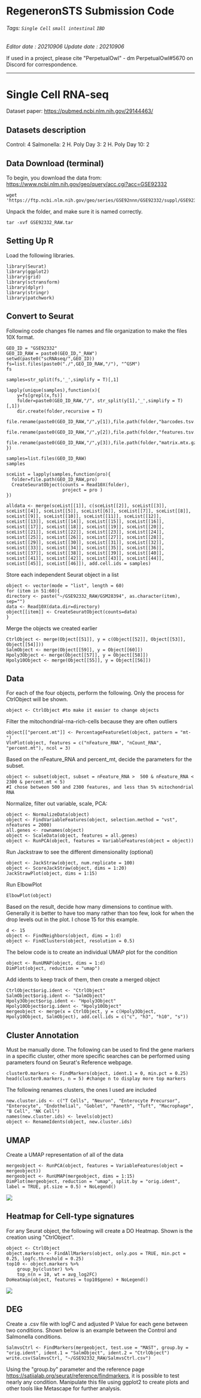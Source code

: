 RegeneronSTS Submission Code
===
###### Tags: `Single Cell` `small intestinal`  `IBD` 

*Editor date : 20210906*
*Update date : 20210906*

If used in a project, please cite "PerpetualOwl" - dm PerpetualOwl#5670 on Discord for correspondence.

---

# Single Cell RNA-seq


Dataset paper: https://pubmed.ncbi.nlm.nih.gov/29144463/

## Datasets description

Control: 4
Salmonella: 2
H. Poly Day 3: 2
H. Poly Day 10: 2


## Data Download (terminal)
To begin, you download the data from: https://www.ncbi.nlm.nih.gov/geo/query/acc.cgi?acc=GSE92332
``` linux
wget 'https://ftp.ncbi.nlm.nih.gov/geo/series/GSE92nnn/GSE92332/suppl/GSE92332_RAW.tar'
```
Unpack the folder, and make sure it is named correctly.
```
tar -xvf GSE92332_RAW.tar
```


## Setting Up R
Load the following libraries.
``` {r}
library(Seurat)
library(ggplot2)
library(grid)
library(sctransform)
library(dplyr)
library(stringr)
library(patchwork)
```


## Convert to Seurat
Following code changes file names and file organization to make the files 10X format.
```{r}
GEO_ID = "GSE92332"
GEO_ID_RAW = paste0(GEO_ID,"_RAW")
setwd(paste0("scRNAseq/",GEO_ID))
fs=list.files(paste0("./",GEO_ID_RAW,"/"), "^GSM")
fs

samples=str_split(fs,'_',simplify = T)[,1]

lapply(unique(samples),function(x){
	y=fs[grepl(x,fs)]
	folder=paste0(GEO_ID_RAW,"/", str_split(y[1],'_',simplify = T)[,1])
	dir.create(folder,recursive = T)
	file.rename(paste0(GEO_ID_RAW,"/",y[1]),file.path(folder,"barcodes.tsv.gz"))
	file.rename(paste0(GEO_ID_RAW,"/",y[2]),file.path(folder,"features.tsv.gz"))
	file.rename(paste0(GEO_ID_RAW,"/",y[3]),file.path(folder,"matrix.mtx.gz"))
})

samples=list.files(GEO_ID_RAW) 
samples

sceList = lapply(samples,function(pro){
  folder=file.path(GEO_ID_RAW,pro)
  CreateSeuratObject(counts = Read10X(folder),
                     project = pro )
})

alldata <- merge(sceList[[1]], c(sceList[[2]], sceList[[3]], sceList[[4]], sceList[[5]], sceList[[6]], sceList[[7]], sceList[[8]], sceList[[9]], sceList[[10]], sceList[[11]], sceList[[12]], sceList[[13]], sceList[[14]], sceList[[15]], sceList[[16]], sceList[[17]], sceList[[18]], sceList[[19]], sceList[[20]], sceList[[21]], sceList[[22]], sceList[[23]], sceList[[24]], sceList[[25]], sceList[[26]], sceList[[27]], sceList[[28]], sceList[[29]], sceList[[30]], sceList[[31]], sceList[[32]], sceList[[33]], sceList[[34]], sceList[[35]], sceList[[36]], sceList[[37]], sceList[[38]], sceList[[39]], sceList[[40]], sceList[[41]], sceList[[42]], sceList[[43]], sceList[[44]], sceList[[45]], sceList[[46]]), add.cell.ids = samples)

```
Store each independent Seurat object in a list
``` {r}
object <- vector(mode = "list", length = 60)
for (item in 51:60){
directory <- paste("~/GSE92332_RAW/GSM28394", as.character(item), sep="")
data <- Read10X(data.dir=directory)
object[[item]] <- CreateSeuratObject(counts=data)
}
```
Merge the objects we created earlier
```{r}
CtrlObject <- merge(Object[[51]], y = c(Object[[52]], Object[[53]], Object[[54]]))
SalmObject <- merge(Object[[59]], y = Object[[60]])
Hpoly3Object <- merge(Object[[57]], y = Object[[58]])
Hpoly10Object <- merge(Object[[55]], y = Object[[56]])
```


## Data
For each of the four objects, perform the following. Only the process for CtrlObject will be shown.
```{r}
object <- CtrlObject #to make it easier to change objects
```
Filter the mitochondrial-rna-rich-cells because they are often outliers
```{r}
object[["percent.mt"]] <- PercentageFeatureSet(object, pattern = "mt-")
VlnPlot(object, features = c("nFeature_RNA", "nCount_RNA", "percent.mt"), ncol = 3)
```
Based on the nFeature_RNA and percent_mt, decide the parameters for the subset.

```{r}
object <- subset(object, subset = nFeature_RNA >  500 & nFeature_RNA <  2300 & percent.mt < 5)
#I chose between 500 and 2300 features, and less than 5% mitochondrial RNA
```
Normalize, filter out variable, scale, PCA:
```{r}
object <- NormalizeData(object)
object <- FindVariableFeatures(object, selection.method = "vst", nfeatures = 2000)
all.genes <- rownames(object)
object <- ScaleData(object, features = all.genes)
object <- RunPCA(object, features = VariableFeatures(object = object))
```
Run Jackstraw to see the different dimensionality (optional)
```{r}
object <- JackStraw(object, num.replicate = 100)
object <- ScoreJackStraw(object, dims = 1:20)
JackStrawPlot(object, dims = 1:15)
```
Run ElbowPlot
```{r}
ElbowPlot(object)
```
Based on the result, decide how many dimensions to continue with. Generally it is better to have too many rather than too few, look for when the drop levels out in the plot. I chose 15 for this example.
```{r}
d <- 15
object <- FindNeighbors(object, dims = 1:d)
object <- FindClusters(object, resolution = 0.5)
```
The below code is to create an individual UMAP plot for the condition
```{r}
object <- RunUMAP(object, dims = 1:d)
DimPlot(object, reduction = "umap")
```
Add idents to keep track of them, then create a merged object
``` {r}
CtrlObject$orig.ident <- "CtrlObject"
SalmObject$orig.ident <- "SalmObject"
Hpoly3Object$orig.ident <- "Hpoly3Object"
Hpoly10Object$orig.ident <- "Hpoly10Object"
mergeobject <- merge(x = CtrlObject, y = c(Hpoly3Object, Hpoly10Object, SalmObject), add.cell.ids = c("c", "h3", "h10", "s"))
```

## Cluster Annotation
Must be manually done. The following can be used to find the gene markers in a specific cluster, other more specific searches can be performed using parameters found on Seurat's Reference webpage.
``` {r}
cluster0.markers <- FindMarkers(object, ident.1 = 0, min.pct = 0.25)
head(cluster0.markers, n = 5) #change n to display more top markers
```

The following renames clusters, the ones I used are included
```{r}
new.cluster.ids <- c("T Cells", "Neuron", "Enterocyte Precursor", "Enterocyte", "Endothelial", "Goblet", "Paneth", "Tuft", "Macrophage", "B Cell", "NK Cell")
names(new.cluster.ids) <- levels(object)
object <- RenameIdents(object, new.cluster.ids)
```


## UMAP
Create a UMAP representation of all of the data
```{r}
mergeobject <- RunPCA(object, features = VariableFeatures(object = mergeobject))
mergeobject <- RunUMAP(mergeobject, dims = 1:15)
DimPlot(mergeobject, reduction = "umap", split.by = "orig.ident", label = TRUE, pt.size = 0.5) + NoLegend()
```
![](https://i.imgur.com/JBFoFNP.png)



## Heatmap for Cell-type signatures
For any Seurat object, the following will create a DO Heatmap. Shown is the creation using "CtrlObject".
```{r}
object <- CtrlObject
object.markers <- FindAllMarkers(object, only.pos = TRUE, min.pct = 0.25, logfc.threshold = 0.25)
top10 <- object.markers %>%
    group_by(cluster) %>%
    top_n(n = 10, wt = avg_log2FC)
DoHeatmap(object, features = top10$gene) + NoLegend()
```
![](https://i.imgur.com/kQvUHVS.png)


## DEG

Create a .csv file with logFC and adjusted P Value for each gene between two conditions. Shown below is an example between the Control and Salmonella conditions.

``` {r}
SalmvsCtrl <- FindMarkers(mergeobject, test.use = "MAST", group.by = "orig.ident", ident.1 = "SalmObject", ident.2 = "CtrlObject")
write.csv(SalmvsCtrl, "~/GSE92332_RAW/SalmvsCtrl.csv")
```
Using the "group.by" parameter and the reference page https://satijalab.org/seurat/reference/findmarkers, it is possible to test nearly any condition.
Manipulate this file using ggplot2 to create plots and other tools like Metascape for further analysis.
